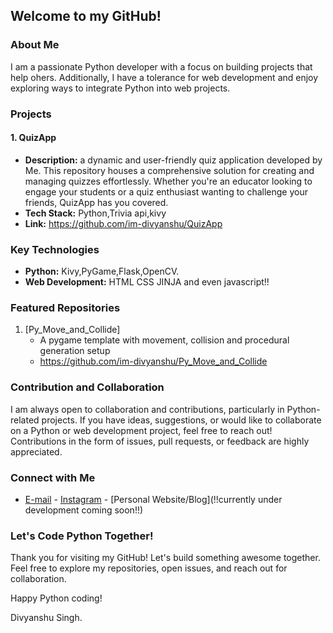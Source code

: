 ## Welcome to my GitHub!

### About Me

I am a passionate Python developer with a focus on building projects that help ohers. Additionally, I have a tolerance for web development and enjoy exploring ways to integrate Python into web projects.

### Projects

#### 1. QuizApp
   - **Description:**  a dynamic and user-friendly quiz application developed by Me. This repository houses a comprehensive solution for creating and managing quizzes effortlessly. Whether you're an educator looking to engage your students or a quiz enthusiast wanting to challenge your friends, QuizApp has you covered.
   - **Tech Stack:** Python,Trivia api,kivy
   - **Link:** https://github.com/im-divyanshu/QuizApp
<!--
#### 2. [Project 2 Name]
   - **Description:** [Brief description of the project]
   - **Tech Stack:** [List of technologies, languages, or frameworks used]
   - **Link:** [Link to the project repository]
#### 2. [Project 2 Name]
   - **Description:** [Brief description of the project]
   - **Tech Stack:** [List of technologies, languages, or frameworks used]
   - **Link:** [Link to the project repository]
#### 2. [Project 2 Name]
   - **Description:** [Brief description of the project]
   - **Tech Stack:** [List of technologies, languages, or frameworks used]
   - **Link:** [Link to the project repository]
#### 2. [Project 2 Name]
   - **Description:** [Brief description of the project]
   - **Tech Stack:** [List of technologies, languages, or frameworks used]
   - **Link:** [Link to the project repository]
-->
### Key Technologies

- **Python:** Kivy,PyGame,Flask,OpenCV.
- **Web Development:** HTML CSS JINJA and even javascript!!

### Featured Repositories

1. [Py_Move_and_Collide]
   - A pygame template with movement, collision and procedural generation setup
   - https://github.com/im-divyanshu/Py_Move_and_Collide

### Contribution and Collaboration

I am always open to collaboration and contributions, particularly in Python-related projects. If you have ideas, suggestions, or would like to collaborate on a Python or web development project, feel free to reach out! Contributions in the form of issues, pull requests, or feedback are highly appreciated.

### Connect with Me

- [E-mail](https://mail.google.com/mail/u/0/#sent?compose=CllgCHrgldnwbkwTPLWqhFltbZswBFZSMfbPTxfkZBPfqChvkgSwBTxhTFzVMRKfZtXxxZSBxwg) - [Instagram](https://www.instagram.com/divyanshu.it) - [Personal Website/Blog](!!currently under development coming soon!!)

### Let's Code Python Together!

Thank you for visiting my GitHub! Let's build something awesome together. Feel free to explore my repositories, open issues, and reach out for collaboration.

Happy Python coding!

Divyanshu Singh.
<!--
**im-divyanshu/im-divyanshu** is a ✨ _special_ ✨ repository because its `README.md` (this file) appears on your GitHub profile.

Here are some ideas to get you started:

- 🔭 I’m currently working on ...
- 🌱 I’m currently learning ...
- 👯 I’m looking to collaborate on ...
- 🤔 I’m looking for help with ...
- 💬 Ask me about ...
- 📫 How to reach me: ...
- 😄 Pronouns: ...
- ⚡ Fun fact: ...
-->

